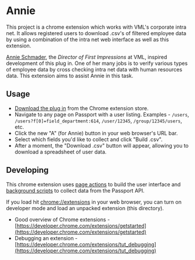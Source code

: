 # Annie
This project is a chrome extension which works with VML's corporate intra net. It allows registered users to download .csv's of filtered employee data by using a combination of the intra net web interface as well as this extension.

[Annie Schmader](http://passport.vml.com/ui/user/aschmader), the *Director of First Impressions* at VML, inspired development of this plug in. One of her many jobs is to verify various types of employee data by cross checking intra net data with human resources data. This extension aims to assist Annie in this task.



## Usage
* [Download the plug in](https://chrome.google.com/webstore/detail/annie/bckboiechjnkhdmjielfbnhmahchjifg) from the Chrome extension store.
* Navigate to any page on Passport with a user listing. Examples - `/users`, `/users?f[0]=field_department:614`, `/user/12345`, `/group/12345/users`, etc.
* Click the new "A" (for Annie) button in your web browser's URL bar.
* Select which fields you'd like to collect and click "Build .csv".
* After a moment, the "Download .csv" button will appear, allowing you to download a spreadsheet of user data.



## Developing
This chrome extension uses [page actions](http://developer.chrome.com/extensions/pageAction) to build the user interface and [background scripts](http://developer.chrome.com/extensions/background_pages) to collect data from the Passport API.

If you load hit [chrome://extensions](chrome://extensions) in your web browser, you can turn on developer mode and load an unpacked extension (this directory).

* Good overview of Chrome extensions - [https://developer.chrome.com/extensions/getstarted](https://developer.chrome.com/extensions/getstarted)
* Debugging an extension - [https://developer.chrome.com/extensions/tut_debugging](https://developer.chrome.com/extensions/tut_debugging)